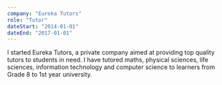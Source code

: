 ```yaml
---
company: "Eureka Tutors"
role: "Tutor"
dateStart: "2014-01-01"
dateEnd: "2017-01-01"
---
```


I started Eureka Tutors, a private company aimed at providing top quality tutors to students in need. I have tutored
maths, physical sciences, life sciences, information technology and computer science to learners from Grade 8 to 1st
year university.
